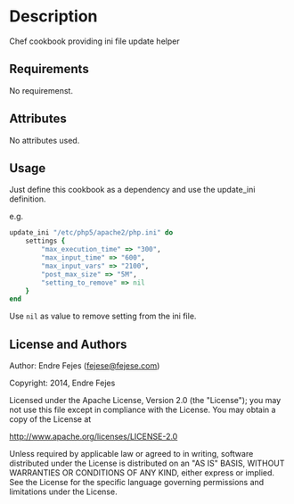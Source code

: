 Description
===========

Chef cookbook providing ini file update helper

Requirements
------------
No requiremenst.

Attributes
----------
No attributes used.

Usage
-----
Just define this cookbook as a dependency and use the update_ini definition.

e.g.

```ruby
update_ini "/etc/php5/apache2/php.ini" do
    settings {
        "max_execution_time" => "300",
        "max_input_time" => "600",
        "max_input_vars" => "2100",
        "post_max_size" => "5M",
        "setting_to_remove" => nil
    }
end
```

Use ```nil``` as value to remove setting from the ini file.

License and Authors
-------------------
Author: Endre Fejes (fejese@fejese.com)

Copyright: 2014, Endre Fejes

Licensed under the Apache License, Version 2.0 (the "License");
you may not use this file except in compliance with the License.
You may obtain a copy of the License at

http://www.apache.org/licenses/LICENSE-2.0

Unless required by applicable law or agreed to in writing, software
distributed under the License is distributed on an "AS IS" BASIS,
WITHOUT WARRANTIES OR CONDITIONS OF ANY KIND, either express or implied.
See the License for the specific language governing permissions and
limitations under the License.

